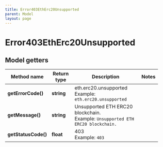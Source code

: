 ```yaml
---
title: Error403EthErc20Unsupported
parent: Model
layout: page
---
```


# Error403EthErc20Unsupported

## Model getters

Method name | Return type | Description | Notes
------------ | ------------- | ------------- | -------------
**getErrorCode()** | **string** | eth.erc20.unsupported <br>Example: `eth.erc20.unsupported` |
**getMessage()** | **string** | Unsupported ETH ERC20 blockchain. <br>Example: `Unsupported ETH ERC20 blockchain.` |
**getStatusCode()** | **float** | 403 <br>Example: `403` |

